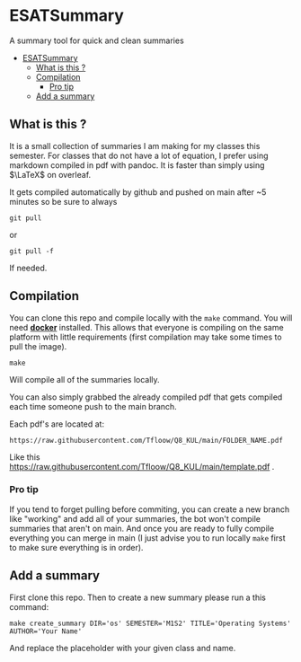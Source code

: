 # ESATSummary
A summary tool for quick and clean summaries

- [ESATSummary](#esatsummary)
  - [What is this ?](#what-is-this-)
  - [Compilation](#compilation)
    - [Pro tip](#pro-tip)
  - [Add a summary](#add-a-summary)

## What is this ?

It is a small collection of summaries I am making for my classes this semester. For classes that do not have a lot of equation, I prefer using markdown compiled in pdf with pandoc. It is faster than simply using $\LaTeX$ on overleaf.

It gets compiled automatically by github and pushed on main after ~5 minutes so be sure to always 

```
git pull
```

or 

```
git pull -f
```

If needed.

## Compilation

You can clone this repo and compile locally with the `make` command. You will need **[docker](https://docs.docker.com/engine/install/)** installed. This allows that everyone is compiling on the same platform with little requirements (first compilation may take some times to pull the image).

```
make
```

Will compile all of the summaries locally.

You can also simply grabbed the already compiled pdf that gets compiled each time someone push to the main branch. 

Each pdf's are located at:

```
https://raw.githubusercontent.com/Tfloow/Q8_KUL/main/FOLDER_NAME.pdf
```

Like this https://raw.githubusercontent.com/Tfloow/Q8_KUL/main/template.pdf .

### Pro tip

If you tend to forget pulling before commiting, you can create a new branch like "working" and add all of your summaries, the bot won't compile summaries that aren't on main. And once you are ready to fully compile everything you can merge in main (I just advise you to run locally `make` first to make sure everything is in order).

## Add a summary

First clone this repo. Then to create a new summary please run a this command:

```
make create_summary DIR='os' SEMESTER='M1S2' TITLE='Operating Systems' AUTHOR='Your Name'
```

And replace the placeholder with your given class and name.